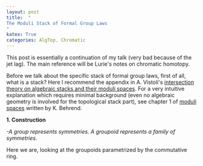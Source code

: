 ```yaml
---
layout: post
title:  "
The Moduli Stack of Formal Group Laws
"
katex: True
categories: AlgTop, Chromatic
---
```


This post is essentially a continuation of my talk (very bad because of the jet lag). The main reference will be Lurie's notes on chromatic homotopy.

Before we talk about the specific stack of formal group laws, first of all, what is a stack? Here I recommend the appendix in A. Vistoli's [intersection theory on algebraic stacks and their moduli spaces](https://link.springer.com/content/pdf/10.1007/BF01388892.pdf). For a very intuitive explanation which requires minimal background (even no algebraic geometry is involved for the topological stack part), see chapter 1 of [moduli spaces](https://www.cambridge.org/core/books/moduli-spaces/4F295B879A393BF45EFAB547C764AC49) written by K. Behrend. 


**1. Construction**

*-A group represents symmetries. A groupoid represents a family of symmetries.*

Here we are, looking at the groupoids parametrized by the commutative ring. 